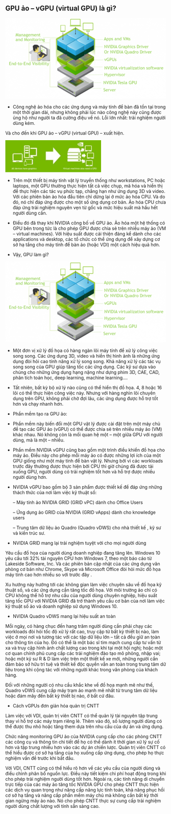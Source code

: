 ## GPU ảo – vGPU (virtual GPU) là gì?

<img src="/img/1.png">

* Công nghệ ảo hóa cho các ứng dụng và máy tính để bàn đã tồn tại trong một thời gian dài, nhưng không phải lúc nào công nghệ này cũng được ủng hộ như người ta đã cường điệu về nó. Lỗi lớn nhất: trải nghiệm người dùng kém.

Và cho đến khi GPU ảo – vGPU (virtual GPU) – xuất hiện.

<img src="/img/12.jpg">

* Trên một thiết bị máy tính vật lý truyền thống như workstations, PC hoặc laptops, một GPU thường thực hiện tất cả việc chụp, mã hóa và hiển thị để thực hiện các tác vụ phức tạp, chẳng hạn như ứng dụng 3D và video. Với các phiên bản ảo hóa đầu tiên chỉ dừng lại ở mức ảo hóa CPU. Và do đó, nó chỉ đáp ứng được cho một số ứng dụng cơ bản. Ảo hóa CPU chưa đáp ứng trải nghiệm nguyên vẹn từ gốc và mức hiệu suất mà hầu hết người dùng cần.

* Điều đó đã thay khi NVIDIA công bố về GPU ảo. Ảo hóa một hệ thống có GPU bên trong tức là cho phép GPU được chia sẻ trên nhiều máy ảo (VM – virtual machines). Với hiệu suất được cải thiện đáng kể dành cho các applications và desktop, các tổ chức có thể ứng dụng để xây dựng cơ sở hạ tầng cho máy tính để bàn ảo (hoặc VDI) một cách hiệu quả hơn.

* Vậy, GPU làm gì?

<img src="/img/3.png">


* Một đơn vị xử lý đồ họa có hàng ngàn lõi máy tính để xử lý công việc song song. Các ứng dụng 3D, video và hiển thị hình ảnh là những ứng dụng đòi hỏi cao tính năng xử lý song song.
Khả năng xử lý các tác vụ song song của GPU giúp tăng tốc các ứng dụng. Các kỹ sư dựa vào chúng cho những ứng dụng hạng nặng như dựng phim 3D, CAE, CAD, phân tích toán học, deep learning, machine learning….

* Tất nhiên, bất kỳ bộ xử lý nào cũng có thể hiển thị đồ họa. 4, 8 hoặc 16 lõi có thể thực hiện công việc này. Nhưng với hàng nghìn lõi chuyên dụng trên GPU, không phải chờ đợi lâu, các ứng dụng được hỗ trợ tốt hơn và chạy nhanh hơn.

* Phần mềm tạo ra GPU ảo:

* Phần mềm này biến đổi một GPU vật lý được cài đặt trên một máy chủ để tạo các GPU ảo (vGPU) có thể được chia sẻ trên nhiều máy ảo (VM) khác nhau. Nó không còn là mối quan hệ một – một giữa GPU với người dùng, mà là một – nhiều.

* Phần mềm NVIDIA vGPU cũng bao gồm một trình điều khiển đồ họa cho máy ảo. Điều này cho phép mỗi máy ảo có được những lợi ích của một GPU giống như một máy tính để bàn vật lý. Nhưng bởi vì các workloads trước đây thường được thực hiện bởi CPU thì giờ chúng đã được tải xuống GPU, người dùng có trải nghiệm tốt hơn và hỗ trợ được nhiều người dùng hơn.

* NVIDIA vGPU bao gồm bộ 3 sản phẩm được thiết kế để đáp ứng những thách thức của nơi làm việc kỹ thuật số:

<ul>

– Máy tính ảo NVIDIA GRID (GRID vPC) dành cho Office Users

– Ứng dụng ảo GRID của NVIDIA (GRID vApps) dành cho knowledge users

– Trung tâm dữ liệu ảo Quadro (Quadro vDWS) cho nhà thiết kế , kỹ sư và kiến trúc sư.

</ul>

* NVIDIA GRID mang lại trải nghiệm tuyệt vời cho mọi người dùng

Yêu cầu đồ họa của người dùng doanh nghiệp đang tăng lên. Windows 10 yêu cầu tới 32% tài nguyên CPU hơn Windows 7, theo một báo cáo từ Lakeside Software, Inc. Và các phiên bản cập nhật của các ứng dụng văn phòng cơ bản như Chrome, Skype và Microsoft Office đòi hỏi mức đồ họa máy tính cao hơn nhiều so với trước đây .

Xu hướng này hướng tới các không gian làm việc chuyên sâu về đồ họa kỹ thuật số, và các ứng dụng cần tăng tốc đồ họa. Với môi trường ảo chỉ có CPU không thể hỗ trợ nhu cầu của người dùng chuyên nghiệp, hiệu suất tăng tốc GPU với NVIDIA GRID đã trở thành yêu cầu cơ bản của nơi làm việc kỹ thuật số ảo và doanh nghiệp sử dụng Windows 10.


* NVIDIA Quadro vDWS mang lại hiệu suất an toàn

Mỗi ngày, có hàng chục đến hang trăm người dùng cần phải chạy các workloads đòi hỏi tốc độ xử lý rất cao, truy cập từ bất kỳ thiết bị nào, làm việc ở mọi nơi và tương tác với các tập dữ liệu lớn – tất cả đều giữ an toàn cho thông tin của họ. Đó có thể là một bác sĩ tim mạch cung cấp tư vấn từ xa và truy cập hình ảnh chất lượng cao trong khi tại một hội nghị; hoặc một cơ quan chính phủ cung cấp các trải nghiệm đào tạo mô phỏng, nhập vai; hoặc một kỹ sư R & D làm việc trên một thiết kế xe mới, những người cần đảm bảo sở hữu trí tuệ và thiết kế độc quyền vẫn an toàn trong trung tâm dữ liệu trong khi cộng tác với những người khác trong văn phòng của khách hàng.

Đối với những người có nhu cầu khắc khe về đồ họa mạnh mẽ như thế, Quadro vDWS cung cấp máy trạm ảo mạnh mẽ nhất từ trung tâm dữ liệu hoặc đám mây đến bất kỳ thiết bị nào, ở bất cứ đâu.

* Cách vGPUs đơn giản hóa quản trị CNTT

Làm việc với VDI, quản trị viên CNTT có thể quản lý tài nguyên tập trung thay vì hỗ trợ các máy trạm riêng lẻ. Thêm vào đó, số lượng người dùng có thể được thu nhỏ hoặc tăng them dựa trên nhu cầu của dự án và ứng dụng.

Chức năng monitoring GPU ảo của NVIDIA cung cấp cho các phòng CNTT các công cụ và thông tin chi tiết để họ có thể dành ít thời gian xử lý sự cố hơn và tập trung nhiều hơn vào các dự án chiến lược. Quản trị viên CNTT có thể hiểu được cơ sở hạ tầng của họ xuống cấp ứng dụng, cho phép họ thực nghiệm vấn đề trước khi bắt đầu.

Với VDI, CNTT cũng có thể hiểu rõ hơn về các yêu cầu của người dùng và điều chỉnh phân bổ nguồn lực. Điều này tiết kiệm chi phí hoạt động trong khi cho phép trải nghiệm người dùng tốt hơn. Ngoài ra, các tính năng di chuyển trực tiếp của các máy ảo tăng tốc NVIDIA GPU cho phép CNTT thực hiện các dịch vụ quan trọng như nâng cấp năng lực tính toán, khả năng phục hồi cơ sở hạ tầng và nâng cấp phần mềm máy chủ mà không cần bất kỳ thời gian ngừng máy ảo nào. Nó cho phép CNTT thực sự cung cấp trải nghiệm người dùng chất lượng với tính sẵn sàng cao.




